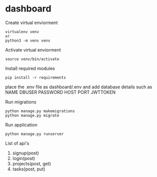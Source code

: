 # dashboard

Create virtual enviorment
```
virtualenv venv
or
python3 -m venv venv
```
Activate virtual enviorment
```
source venv/bin/activate
```
Install required modules
```
pip install -r requirements
```
place the .env file as dashboard/.env and add database details such as 
NAME
DBUSER
PASSWORD
HOST
PORT
JWTTOKEN

Run migrations
```
python manage.py makemigrations
python manage.py migrate
```

Run application
```
python manage.py runserver
```

List of api's
1. signup(post)
2. login(post)
3. projects(post, get)
4. tasks(post, put)